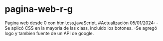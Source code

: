 # pagina-web-r-g
Pagina web desde 0 con html,css,javaScript.
#Actualización 05/01/2024:
-Se aplicó CSS en la mayoria de las class, incluido los botones.
-Se agregó logo y tambien fuente de un API  de google.
